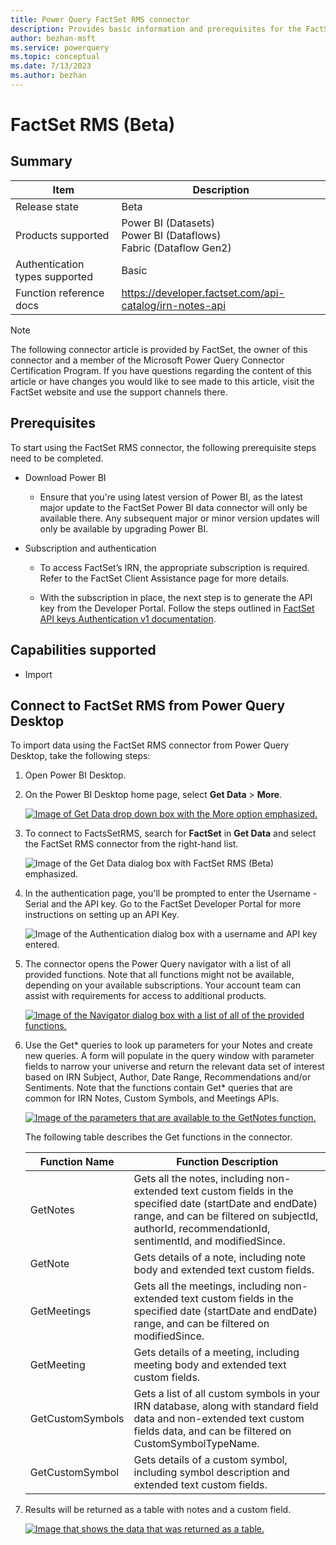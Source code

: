 ```yaml
---
title: Power Query FactSet RMS connector
description: Provides basic information and prerequisites for the FactSet RMS connector, and includes descriptions of the optional input parameters.
author: bezhan-msft
ms.service: powerquery
ms.topic: conceptual
ms.date: 7/13/2023
ms.author: bezhan
---
```


# FactSet RMS (Beta)

## Summary

| Item | Description |
| ------- | ------------|
|Release state | Beta |
| Products supported | Power BI (Datasets)<br/>Power BI (Dataflows)<br/>Fabric (Dataflow Gen2) |
| Authentication types supported| Basic |
| Function reference docs | https://developer.factset.com/api-catalog/irn-notes-api|

> [!NOTE]
> The following connector article is provided by FactSet, the owner of this connector and a member of the Microsoft Power Query Connector Certification Program. If you have questions regarding the content of this article or have changes you would like to see made to this article, visit the FactSet website and use the support channels there.

## Prerequisites

To start using the FactSet RMS connector, the following prerequisite steps need to be completed.

* Download Power BI

  * Ensure that you're using latest version of Power BI, as the latest major update to the FactSet Power BI data connector will only be available there. Any subsequent major or minor version updates will only be available by upgrading Power BI.

* Subscription and authentication

  * To access FactSet’s IRN, the appropriate subscription is required. Refer to the FactSet Client Assistance page for more details.

  * With the subscription in place, the next step is to generate the API key from the Developer Portal. Follow the steps outlined in [FactSet API keys Authentication v1 documentation](https://developer.factset.com/authentication).

## Capabilities supported

* Import

## Connect to FactSet RMS from Power Query Desktop

To import data using the FactSet RMS connector from Power Query Desktop, take the following steps:

1. Open Power BI Desktop.

2. On the Power BI Desktop home page, select **Get Data** > **More**.

    [![Image of Get Data drop down box with the More option emphasized.](./media/factset-rms/open-power-bi.png)](./media/factset-rms/open-power-bi.png#lightbox)

3. To connect to FactsSetRMS, search for **FactSet** in **Get Data** and select the FactSet RMS connector from the right-hand list.

   ![Image of the Get Data dialog box with FactSet RMS (Beta) emphasized.](./media/factset-rms/select-factset-rms.png)

4. In the authentication page, you'll be prompted to enter the Username - Serial and the API key. Go to the FactSet Developer Portal for more instructions on setting up an API Key.

   ![Image of the Authentication dialog box with a username and API key entered.](./media/factset-rms/authentication.png)

5. The connector opens the Power Query navigator with a list of all provided functions. Note that all functions might not be available, depending on your available subscriptions. Your account team can assist with requirements for access to additional products.

   [![Image of the Navigator dialog box with a list of all of the provided functions.](./media/factset-rms/navigator.png)](./media/factset-rms/navigator.png#lightbox)

6. Use the Get\* queries to look up parameters for your Notes and create new queries. A form will populate in the query window with parameter fields to narrow your universe and return the relevant data set of interest based on IRN Subject, Author, Date Range, Recommendations and/or Sentiments. Note that the functions contain Get\* queries that are common for IRN Notes, Custom Symbols, and Meetings APIs.

   [![Image of the parameters that are available to the GetNotes function.](./media/factset-rms/queries.png)](./media/factset-rms/queries.png#lightbox)

   The following table describes the Get functions in the connector.

   | Function Name | Function Description |
   | --------------- | ----------- |
   | GetNotes | Gets all the notes, including non-extended text custom fields in the specified date (startDate and endDate) range, and can be filtered on subjectId, authorId, recommendationId, sentimentId, and modifiedSince. |
   | GetNote | Gets details of a note, including note body and extended text custom fields. |
   | GetMeetings | Gets all the meetings, including non-extended text custom fields in the specified date (startDate and endDate) range, and can be filtered on modifiedSince. |
   | GetMeeting | Gets details of a meeting, including meeting body and extended text custom fields. |
   | GetCustomSymbols | Gets a list of all custom symbols in your IRN database, along with standard field data and non-extended text custom fields data, and can be filtered on CustomSymbolTypeName. |
   | GetCustomSymbol | Gets details of a custom symbol, including symbol description and extended text custom fields.|

7. Results will be returned as a table with notes and a custom field.

   [![Image that shows the data that was returned as a table.](./media/factset-rms/result.png)](./media/factset-rms/result.png#lightbox)
